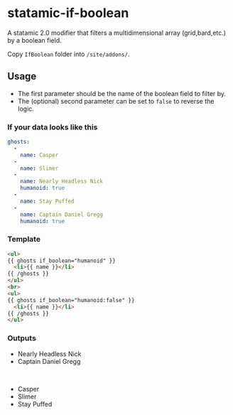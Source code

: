 # statamic-if-boolean
A statamic 2.0 modifier that filters a multidimensional array (grid,bard,etc.) by a boolean field.


Copy `IfBoolean` folder into `/site/addons/`.

## Usage


- The first parameter should be the name of the boolean field to filter by.
- The (optional) second parameter can be set to `false` to reverse the logic.

### If your data looks like this

```yaml
ghosts:
  - 
    name: Casper
  - 
    name: Slimer
  - 
    name: Nearly Headless Nick
    humanoid: true
  - 
    name: Stay Puffed
  - 
    name: Captain Daniel Gregg
    humanoid: true

```


### Template

```html
<ul>
{{ ghosts if_boolean="humanoid" }}
  <li>{{ name }}</li>
{{ /ghosts }}
</ul>
<br>
<ul>
{{ ghosts if_boolean="humanoid:false" }}
  <li>{{ name }}</li>
{{ /ghosts }}
</ul>
```

### Outputs

<ul>
  <li>Nearly Headless Nick</li>
  <li>Captain Daniel Gregg</li>
</ul>
<br>
<ul>
  <li>Casper</li>
  <li>Slimer</li>
  <li>Stay Puffed</li>
</ul>
